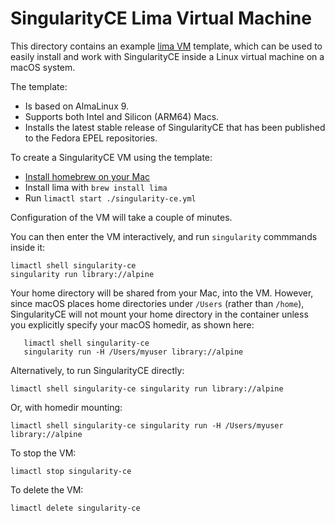 # SingularityCE Lima Virtual Machine

This directory contains an example [lima VM](https://lima-vm.io/)
template, which can be used to easily install and work with
SingularityCE inside a Linux virtual machine on a macOS system.

The template:

* Is based on AlmaLinux 9.
* Supports both Intel and Silicon (ARM64) Macs.
* Installs the latest stable release of SingularityCE that has been
  published to the Fedora EPEL repositories.

To create a SingularityCE VM using the template:

* [Install homebrew on your Mac](https://brew.sh)
* Install lima with `brew install lima`
* Run `limactl start ./singularity-ce.yml`

Configuration of the VM will take a couple of minutes.

You can then enter the VM interactively, and run `singularity`
commmands inside it:

```shell
limactl shell singularity-ce
singularity run library://alpine
```

Your home directory will be shared from your Mac, into the VM. However, since
macOS places home directories under `/Users` (rather than `/home`),
SingularityCE will not mount your home directory in the container unless you
explicitly specify your macOS homedir, as shown here:

```shell
   limactl shell singularity-ce
   singularity run -H /Users/myuser library://alpine
```

Alternatively, to run SingularityCE directly:

```shell
limactl shell singularity-ce singularity run library://alpine
```

Or, with homedir mounting:

```shell
limactl shell singularity-ce singularity run -H /Users/myuser library://alpine
```

To stop the VM:

```shell
limactl stop singularity-ce
```

To delete the VM:

```shell
limactl delete singularity-ce
```

